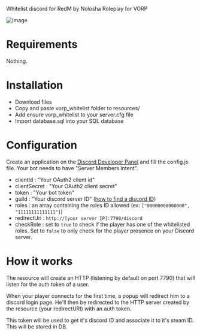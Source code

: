 Whitelist discord for RedM by Nolosha Roleplay for VORP

![image](https://user-images.githubusercontent.com/93606636/142051884-41164b7c-e451-4dfd-977f-0fc68ad0655d.png)

# Requirements

Nothing. 

# Installation 

- Download files
- Copy and paste vorp_whitelist folder to resources/
- Add ensure vorp_whitelist to your server.cfg file
- Import database.sql into your SQL database

# Configuration

Create an application on the [Discord Developer Panel](https://discord.com/developers/) and fill the config.js file. Your bot needs to have "Server Members Intent".

- clientId : "Your OAuth2 client id"
- clientSecret : "Your OAuth2 client secret"
- token : "Your bot token"
- guild : "Your discord server ID" ([how to find a discord ID](https://support.discord.com/hc/en-us/articles/206346498-Where-can-I-find-my-User-Server-Message-ID-))
- roles : an array containing the roles ID allowed (ex: `["00000000000000", "11111111111111"]`)
- redirectUri : `http://[your server IP]:7790/discord`
- checkRole : set to `true` to check if the player has one of the whitelisted roles. Set to `false` to only check for the player presence on your Discord server.

# How it works

The resource will create an HTTP (listening by default on port 7790) that will listen for the auth token of a user.

When your player connects for the first time, a popup will redirect him to a discord login page. He'll then be redirected to the HTTP server created by the resource (your redirectURI) with an auth token.

This token will be used to get it's discord ID and associate it to it's steam ID. This will be stored in DB.
